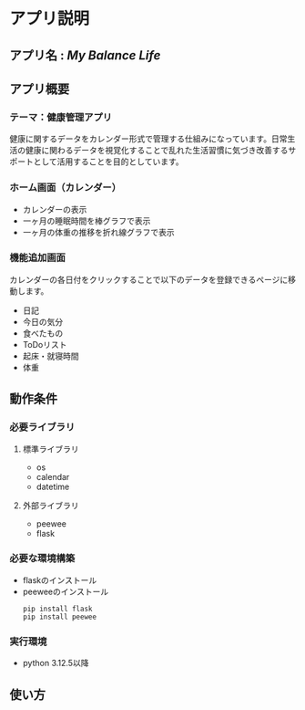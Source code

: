 # アプリ説明

## アプリ名 : _My Balance Life_

## アプリ概要
### テーマ：健康管理アプリ
健康に関するデータをカレンダー形式で管理する仕組みになっています。日常生活の健康に関わるデータを視覚化することで乱れた⽣活習慣に気づき改善するサポートとして活⽤することを⽬的としています。

### ホーム画面（カレンダー）
- カレンダーの表示
- 一ヶ月の睡眠時間を棒グラフで表示
- 一ヶ月の体重の推移を折れ線グラフで表示

### 機能追加画面
カレンダーの各日付をクリックすることで以下のデータを登録できるページに移動します。
- 日記
- 今日の気分
- 食べたもの
- ToDoリスト
- 起床・就寝時間
- 体重

## 動作条件
### 必要ライブラリ
1. 標準ライブラリ
    - os
    - calendar
    - datetime

2. 外部ライブラリ
    - peewee
    - flask

### 必要な環境構築

- flaskのインストール
- peeweeのインストール
    ```
    pip install flask
    pip install peewee
    ```

### 実行環境
- python 3.12.5以降

## 使い方